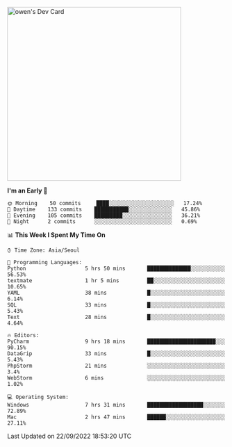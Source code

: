 <a href="https://app.daily.dev/owen_9066"><img src="https://api.daily.dev/devcards/51e5c69f10114f2abe0ae390c27b0828.png?r=hyb" width="400" alt="owen's Dev Card"/></a>

 
 <!--START_SECTION:waka-->
**I'm an Early 🐤** 

```text
🌞 Morning    50 commits     ████░░░░░░░░░░░░░░░░░░░░░   17.24% 
🌆 Daytime    133 commits    ███████████░░░░░░░░░░░░░░   45.86% 
🌃 Evening    105 commits    █████████░░░░░░░░░░░░░░░░   36.21% 
🌙 Night      2 commits      ░░░░░░░░░░░░░░░░░░░░░░░░░   0.69%

```


📊 **This Week I Spent My Time On** 

```text
⌚︎ Time Zone: Asia/Seoul

💬 Programming Languages: 
Python                   5 hrs 50 mins       ██████████████░░░░░░░░░░░   56.53% 
textmate                 1 hr 5 mins         ██░░░░░░░░░░░░░░░░░░░░░░░   10.65% 
YAML                     38 mins             █░░░░░░░░░░░░░░░░░░░░░░░░   6.14% 
SQL                      33 mins             █░░░░░░░░░░░░░░░░░░░░░░░░   5.43% 
Text                     28 mins             █░░░░░░░░░░░░░░░░░░░░░░░░   4.64%

🔥 Editors: 
PyCharm                  9 hrs 18 mins       ██████████████████████░░░   90.15% 
DataGrip                 33 mins             █░░░░░░░░░░░░░░░░░░░░░░░░   5.43% 
PhpStorm                 21 mins             ░░░░░░░░░░░░░░░░░░░░░░░░░   3.4% 
WebStorm                 6 mins              ░░░░░░░░░░░░░░░░░░░░░░░░░   1.02%

💻 Operating System: 
Windows                  7 hrs 31 mins       ██████████████████░░░░░░░   72.89% 
Mac                      2 hrs 47 mins       ██████░░░░░░░░░░░░░░░░░░░   27.11%

```


 Last Updated on 22/09/2022 18:53:20 UTC
<!--END_SECTION:waka-->
